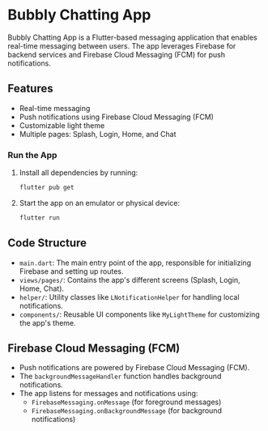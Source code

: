 
# Bubbly Chatting App

Bubbly Chatting App is a Flutter-based messaging application that enables real-time messaging between users. The app leverages Firebase for backend services and Firebase Cloud Messaging (FCM) for push notifications.

## Features

- Real-time messaging
- Push notifications using Firebase Cloud Messaging (FCM)
- Customizable light theme
- Multiple pages: Splash, Login, Home, and Chat

### Run the App

1. Install all dependencies by running:
    ```bash
    flutter pub get
    ```
2. Start the app on an emulator or physical device:
    ```bash
    flutter run
    ```

## Code Structure

- `main.dart`: The main entry point of the app, responsible for initializing Firebase and setting up routes.
- `views/pages/`: Contains the app's different screens (Splash, Login, Home, Chat).
- `helper/`: Utility classes like `LNotificationHelper` for handling local notifications.
- `components/`: Reusable UI components like `MyLightTheme` for customizing the app's theme.

## Firebase Cloud Messaging (FCM)

- Push notifications are powered by Firebase Cloud Messaging (FCM).
- The `backgroundMessageHandler` function handles background notifications.
- The app listens for messages and notifications using:
  - `FirebaseMessaging.onMessage` (for foreground messages)
  - `FirebaseMessaging.onBackgroundMessage` (for background notifications)
